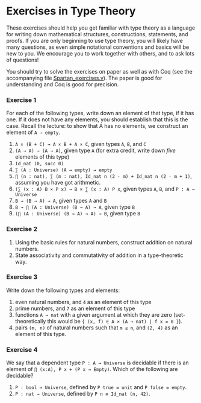 # Exercises in Type Theory

These exercises should help you get familiar with type theory as a language for
writing down mathematical structures, constructions, statements, and proofs. If
you are only beginning to use type theory, you will likely have many questions,
as even simple notational conventions and basics will be new to you. We
encourage you to work together with others, and to ask lots of questions!

You should try to solve the exercises on paper as well as with Coq (see
the accompanying file [Spartan_exercises.v](./Spartan_exercises.v)). The paper
is good for understanding and Coq is good for precision.

### Exercise 1

For each of the following types, write down an element of that type, if it has
one. If it does not have any elements, you should establish that this is the
case. Recall the lecture: to show that A has no elements, we construct an
element of `A → empty`.

1. `A × (B + C) → A × B + A × C`, given types `A`, `B`, and `C`
2. `(A → A) → (A → A)`, given type `A` (for extra credit, write down *five* elements of this type)
3. `Id_nat (0, succ 0)`
4. `∑ (A : Universe) (A → empty) → empty`
5. `∏ (n : nat), ∑ (m : nat), Id_nat n (2 · m) + Id_nat n (2 · m + 1)`, assuming you have got arithmetic.
6. `(∑ (x : A) B × P x) → B × ∑ (x : A) P x`, given types `A`, `B`, and `P : A → Universe`
7. `B → (B → A) → A`, given types `A` and `B`
8. `B → ∏ (A : Universe) (B → A) → A`, given type `B`
9. `(∏ (A : Universe) (B → A) → A) → B`, given type `B`

### Exercise 2

1. Using the basic rules for natural numbers, construct addition on natural numbers.
2. State associativity and commutativity of addition in a type-theoretic way.

### Exercise 3

Write down the following types and elements:

1. even natural numbers, and `4` as an element of this type
2. prime numbers, and `7` as an element of this type
3. functions `A → nat` with a given argument at which they are zero
   (set-theoretically this would be `{ (x, f) ∈ A × (A → nat) | f x = 0 }`).
4. pairs `(m, n)` of natural numbers such that `m ≤ n`, and `(2, 4)` as an element of
   this type.

### Exercise 4

We say that a dependent type `P : A → Universe` is decidable if there is an element of
`∏ (x:A), P x + (P x → Empty)`. Which of the following are decidable?

1. `P : bool → Universe`, defined by `P true ≡ unit` and `P false ≡ empty`.
2. `P : nat → Universe`, defined by `P n ≡ Id_nat (n, 42)`.
